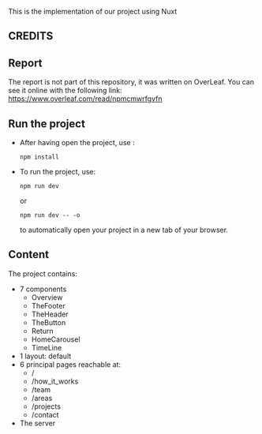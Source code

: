 
This is the implementation of our project using Nuxt

## CREDITS

## Report
The report is not part of this repository, it was written on OverLeaf. You can see it online with the following link:
https://www.overleaf.com/read/npmcmwrfgvfn

## Run the project
- After having open the project, use :

      npm install

- To run the project, use:

      npm run dev

    or

      npm run dev -- -o
    
    to automatically open your project in a new tab of your browser.

## Content
The project contains:
- 7 components
  - Overview
  - TheFooter
  - TheHeader
  - TheButton
  - Return
  - HomeCarousel
  - TimeLine
- 1 layout: default
- 6 principal pages reachable at:
  - /
  - /how_it_works
  - /team
  - /areas
  - /projects
  - /contact
- The server 

